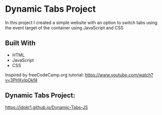 # Dynamic Tabs Project
In this project I created a simple website with an option to switch tabs using the event target of the container using JavaScript and CSS

## Built With
- HTML
- JavaScript
- CSS

Inspired by freeCodeCamp.org tutorial: https://www.youtube.com/watch?v=3PHXvlpOkf4

## Dynamic Tabs Project:
https://idokr1.github.io/Dynamic-Tabs-JS
